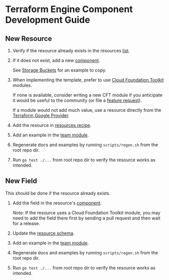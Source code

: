# Terraform Engine Component Development Guide

## New Resource

1. Verify if the resource already exists in the resources
    [list](./schemas/resources.md).

1. If it does not exist, add a new
    [component](../../templates/tfengine/components/resources).

    See
    [Storage Buckets](../../templates/tfengine/components/resources/storage_buckets)
    for an example to copy.

1. When implementing the template, prefer to use
    [Cloud Foundation Toolkit](https://github.com/GoogleCloudPlatform/cloud-foundation-toolkit/blob/master/docs/terraform.md)
    modules.

    If none is available, consider writing a new CFT module if you anticipate it
    would be useful to the community (or file a
    [feature request](https://github.com/GoogleCloudPlatform/cloud-foundation-toolkit/issues)).

    If a module would not add much value, use a resource directly from the
    [Terraform Google Provider](https://registry.terraform.io/providers/hashicorp/google/latest/docs).

1. Add the resource in
    [resources recipe](../../templates/tfengine/recipes/resources.hcl).

1. Add an example in the
    [team module](../../examples/tfengine/modules/team.hcl).

1. Regenerate docs and examples by running `scripts/regen.sh` from the root
    repo dir.

1. Run `go test ./...` from root repo dir to verify the resource works as
    intended.

## New Field

This should be done if the resource already exists.

1. Add the field in the resource's
    [component](../../templates/tfengine/components/resources).

    *Note*: If the resource uses a Cloud Foundation Toolkit module, you may need
    to add the field there first by sending a pull request and then wait for a
    release.

1. Update the
    [resource schema](../../templates/tfengine/recipes/resources.hcl).

1. Add an example in the
    [team module](../../examples/tfengine/modules/team.hcl).

1. Regenerate docs and examples by running `scripts/regen.sh` from the root
    repo dir.

1. Run `go test ./...` from root repo dir to verify the resource works as
    intended.
